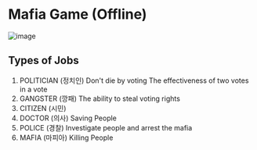 # Mafia Game (Offline)

![image](https://github.com/Leeseunghun03/Mafia_Game/assets/112945965/43cef2be-d665-4d40-9585-1a3d4e7ed57e)

## Types of Jobs

1. POLITICIAN (정치인)
   Don't die by voting
   The effectiveness of two votes in a vote
3. GANGSTER (깡패)
   The ability to steal voting rights
5. CITIZEN (시민)
6. DOCTOR (의사)
   Saving People
8. POLICE (경찰)
   Investigate people and arrest the mafia
10. MAFIA (마피아)
    Killing People
